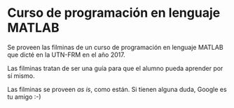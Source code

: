 # Curso de programación en lenguaje MATLAB

Se proveen las filminas de un curso de programación en lenguaje MATLAB que dicté en la UTN-FRM en el año 2017. 

Las filminas tratan de ser una guía para que el alumno pueda aprender por sí mismo. 

Las filminas se proveen _as is_, como están. Si tienen alguna duda, Google es tu amigo :-)

